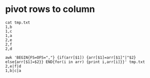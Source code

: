 # pivot rows to column
```
cat tmp.txt
1,b
1,c
1,a
2,e
2,f
2,d

awk 'BEGIN{FS=OFS=","} {if(arr[$1]) {arr[$1]=arr[$1]"|"$2} else{arr[$1]=$2}} END{for(i in arr) {print i,arr[i]}}' tmp.txt
2,e|f|d
1,b|c|a
```
